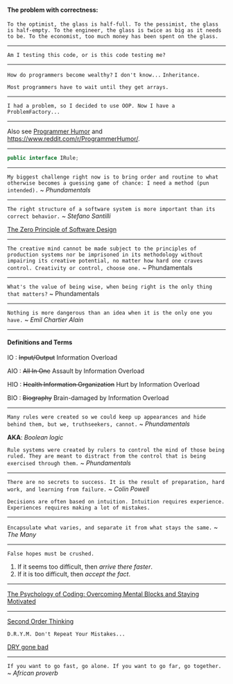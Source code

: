 ﻿#### The problem with correctness:

`To the optimist, the glass is half-full.
To the pessimist, the glass is half-empty.
To the engineer, the glass is twice as big as it needs to be.
To the economist, too much money has been spent on the glass.`

---

`Am I testing this code, or is this code testing me?`

---

`How do programmers become wealthy?`
`I don't know...`
`Inheritance.`

`Most programmers have to wait until they get arrays.`

---

`I had a problem, so I decided to use OOP. Now I have a ProblemFactory...`

---

Also see [Programmer Humor](https://www.reddit.com/r/ProgrammerHumor/comments/xf4jyj/object_oriented_programming_ftw/?rdt=47469)
and https://www.reddit.com/r/ProgrammerHumor/.

---

```csharp
public interface IRule;
```

---

`My biggest challenge right now is to bring order and routine to what otherwise becomes a guessing game of chance: I need a method (pun intended).` ~ _Phundamentals_

---

`The right structure of a software system is more important than its correct behavior.` ~ _Stefano Santilli_

<!--![Software, Structure and Behavior](Assets/Software-structure-and-behavior.png "Software, structure and behavior")-->
<!--<img src="Assets/Software-structure-and-behavior.png" alt="Software, structure and behavior" height="160px"/>-->

[The Zero Principle of Software Design](https://www.linkedin.com/pulse/zero-principle-software-design-stefano-santilli#:~:text=Here%20is%20the%20%E2%80%98Zero%20Principle%20of%20Software%20Design%E2%80%99)

---

`The creative mind cannot be made subject to the principles of production systems nor be imprisoned in its methodology
without impairing its creative potential, no matter how hard one craves control.
Creativity or control, choose one.` ~ Phundamentals

---

`What's the value of being wise, when being right is the only thing that matters?` ~ Phundamentals

---

`Nothing is more dangerous than an idea when it is the only one you have.` ~ _Emil Chartier Alain_

---

#### Definitions and Terms

IO
: ~~Input/Output~~ Information Overload

AIO
: ~~All In One~~ Assault by Information Overload

HIO
: ~~Health Information Organization~~ Hurt by Information Overload

BIO
: ~~Biography~~ Brain-damaged by Information Overload

---

`Many rules were created so we could keep up appearances and hide behind them, but we, truthseekers, cannot.` ~ _Phundamentals_

**AKA**: _Boolean logic_

`Rule systems were created by rulers to control the mind of those being ruled.
They are meant to distract from the control that is being exercised through them.` ~ _Phundamentals_

---

`There are no secrets to success. It is the result of preparation, hard work, and learning from failure.` ~ _Colin Powell_

`Decisions are often based on intuition. Intuition requires experience. Experiences requires making a lot of mistakes.`

---

`Encapsulate what varies, and separate it from what stays the same.` ~ _The Many_

---

`False hopes must be crushed.`

1. If it seems too difficult, then _arrive there faster_.
2. If it is too difficult, then _accept the fact_.

---

[The Psychology of Coding: Overcoming Mental Blocks and Staying Motivated](https://www.skillreactor.io/blog/the-psychology-of-coding-overcoming-mental-blocks-and-staying-motivated/)

---

[Second Order Thinking](https://fs.blog/chestertons-fence/)

`D.R.Y.M. Don't Repeat Your Mistakes...`

[DRY gone bad](https://aaronstannard.com/dry-gone-bad-bespoke-company-framework/)

---

`If you want to go fast, go alone. If you want to go far, go together.` ~ _African proverb_
